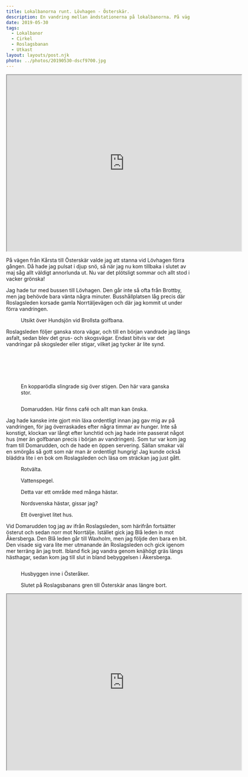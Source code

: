 ```yaml
---
title: Lokalbanorna runt. Lövhagen - Österskär.
description: En vandring mellan ändstationerna på lokalbanorna. På väg från Kårsta till Österskär.
date: 2019-05-30
tags:
  - Lokalbanor
  - Cirkel
  - Roslagsbanan
  - Utkast
layout: layouts/post.njk
photo: ../photos/20190530-dscf9700.jpg
---
```

<iframe src="https://www.google.com/maps/d/embed?mid=13kNTm1YrusTpPNo22frXLVUa3rJ-AaFc" width="640" height="480"></iframe>
<p>På vägen från Kårsta till Österskär valde jag att stanna vid Lövhagen förra gången. Då hade jag pulsat i djup snö, så när jag nu kom tillbaka i slutet av maj såg allt väldigt annorlunda ut. Nu var det plötsligt sommar och allt stod i vacker grönska!</p>
<!-- /wp:paragraph -->

<!-- wp:paragraph -->
<p>Jag hade tur med bussen till Lövhagen. Den går inte så ofta från Brottby, men jag behövde bara vänta några minuter. Busshållplatsen låg precis där Roslagsleden korsade gamla Norrtäljevägen och där jag kommit ut under förra vandringen.</p>
<!-- /wp:paragraph -->

<!-- wp:image {"id":750,"align":"full","className":"breakout"} -->
<figure class="wp-block-image alignfull breakout"><img src="../photos/20190530-dscf9670.jpg" alt="" class="wp-image-750"/><figcaption>Utsikt över Hundsjön vid Brollsta golfbana.</figcaption></figure>


<!-- wp:paragraph -->
<p>Roslagsleden följer ganska stora vägar, och till en början vandrade jag längs asfalt, sedan blev det grus- och skogsvägar. Endast bitvis var det vandringar på skogsleder eller stigar, vilket jag tycker är lite synd.</p>
<!-- /wp:paragraph -->

<!-- wp:image {"id":751,"align":"full","className":"breakout"} -->
<figure class="wp-block-image alignfull breakout"><img src="../photos/20190530-dscf9673.jpg" alt="" class="wp-image-751"/></figure>


<!-- wp:image {"id":752,"align":"full"} -->
<figure class="wp-block-image alignfull"><img src="../photos/20190530-dscf9680.jpg" alt="" class="wp-image-752"/></figure>


<!-- wp:image {"id":747,"align":"full"} -->
<figure class="wp-block-image alignfull"><img src="../photos/20190530-dscf9684.jpg" alt="" class="wp-image-747"/></figure>


<!-- wp:image {"id":748,"align":"full"} -->
<figure class="wp-block-image alignfull"><img src="../photos/20190530-dscf9688.jpg" alt="" class="wp-image-748"/></figure>


<!-- wp:image {"id":749} -->
<figure class="wp-block-image"><img src="../photos/20190530-dscf9690.jpg" alt="" class="wp-image-749"/></figure>


<!-- wp:image {"id":744} -->
<figure class="wp-block-image"><img src="../photos/20190530-dscf9693.jpg" alt="" class="wp-image-744"/></figure>


<!-- wp:image {"id":746,"align":"full","className":"breakout"} -->
<figure class="wp-block-image alignfull breakout"><img src="../photos/20190530-dscf9696.jpg" alt="" class="wp-image-746"/><figcaption>En kopparödla slingrade sig över stigen. Den här vara ganska stor.</figcaption></figure>


<!-- wp:image {"id":745,"align":"full"} -->
<figure class="wp-block-image alignfull"><img src="../photos/20190530-dscf9700.jpg" alt="" class="wp-image-745"/></figure>


<!-- wp:image {"id":742} -->
<figure class="wp-block-image"><img src="../photos/20190530-dscf9708.jpg" alt="" class="wp-image-742"/><figcaption>Domarudden. Här finns café och allt man kan önska.</figcaption></figure>


<!-- wp:paragraph -->
<p>Jag hade kanske inte gjort min läxa ordentligt innan jag gav mig av på vandringen, för jag överraskades efter några timmar av hunger. Inte så konstigt, klockan var långt efter lunchtid och jag hade inte passerat något hus (mer än golfbanan precis i början av vandringen). Som tur var kom jag fram till Domarudden, och de hade en öppen servering. Sällan smakar väl en smörgås så gott som när man är ordentligt hungrig! Jag kunde också bläddra lite i en bok om Roslagsleden och läsa om sträckan jag just gått.</p>
<!-- /wp:paragraph -->

<!-- wp:image {"id":741} -->
<figure class="wp-block-image"><img src="../photos/20190530-dscf9717.jpg" alt="" class="wp-image-741"/><figcaption>Rotvälta.</figcaption></figure>


<!-- wp:image {"id":740,"align":"full"} -->
<figure class="wp-block-image alignfull"><img src="../photos/20190530-dscf9718.jpg" alt="" class="wp-image-740"/><figcaption>Vattenspegel.</figcaption></figure>


<!-- wp:image {"id":739,"align":"full"} -->
<figure class="wp-block-image alignfull"><img src="../photos/20190530-dscf9720.jpg" alt="" class="wp-image-739"/><figcaption>Detta var ett område med många hästar.</figcaption></figure>


<!-- wp:image {"id":735} -->
<figure class="wp-block-image"><img src="../photos/20190530-dscf9724.jpg" alt="" class="wp-image-735"/><figcaption>Nordsvenska hästar, gissar jag?</figcaption></figure>


<!-- wp:image {"id":736,"align":"full"} -->
<figure class="wp-block-image alignfull"><img src="../photos/20190530-dscf9726.jpg" alt="" class="wp-image-736"/><figcaption>Ett övergivet litet hus.</figcaption></figure>


<!-- wp:paragraph -->
<p>Vid Domarudden tog jag av ifrån Roslagsleden, som härifrån fortsätter österut och sedan norr mot Norrtälje. Istället gick jag Blå leden in mot Åkersberga. Den Blå leden går till Waxholm, men jag följde den bara en bit. Den visade sig vara lite mer utmanande än Roslagsleden och gick igenom mer terräng än jag trott. Ibland fick jag vandra genom knähögt gräs längs hästhagar, sedan kom jag till slut in bland bebyggelsen i Åkersberga. </p>
<!-- /wp:paragraph -->

<!-- wp:image {"id":733} -->
<figure class="wp-block-image"><img src="../photos/20190530-dscf9741.jpg" alt="" class="wp-image-733"/></figure>


<!-- wp:image {"id":732} -->
<figure class="wp-block-image"><img src="../photos/20190530-dscf9745.jpg" alt="" class="wp-image-732"/><figcaption>Husbyggen inne i Österåker.</figcaption></figure>


<!-- wp:image {"id":734} -->
<figure class="wp-block-image"><img src="../photos/20190530-dscf9757.jpg" alt="" class="wp-image-734"/><figcaption>Slutet på Roslagsbanans gren till Österskär anas längre bort. </figcaption></figure>


<!-- wp:html -->
<iframe src="https://www.google.com/maps/d/embed?mid=13kNTm1YrusTpPNo22frXLVUa3rJ-AaFc" width="640" height="480"></iframe>